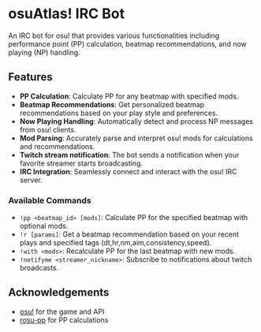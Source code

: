 # osuAtlas! IRC Bot

An IRC bot for osu! that provides various functionalities including performance point (PP) calculation, beatmap recommendations, and now playing (NP) handling.

## Features

- **PP Calculation**: Calculate PP for any beatmap with specified mods.
- **Beatmap Recommendations**: Get personalized beatmap recommendations based on your play style and preferences.
- **Now Playing Handling**: Automatically detect and process NP messages from osu! clients.
- **Mod Parsing**: Accurately parse and interpret osu! mods for calculations and recommendations.
- **Twitch stream notification**: The bot sends a notification when your favorite streamer starts broadcasting.
- **IRC Integration**: Seamlessly connect and interact with the osu! IRC server.

### Available Commands

- `!pp <beatmap_id> [mods]`: Calculate PP for the specified beatmap with optional mods.
- `!r [params]`: Get a beatmap recommendation based on your recent plays and specified tags (dt,hr,nm,aim,consistency,speed).
- `!with <mods>`: Recalculate PP for the last beatmap with new mods.
- `!notifyme <streamer_nickname>`: Subscribe to notifications about twitch broadcasts.

## Acknowledgements

- [osu!](https://osu.ppy.sh/) for the game and API
- [rosu-pp](https://github.com/MaxOhn/rosu-pp) for PP calculations
